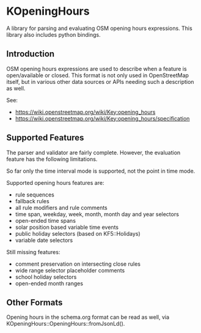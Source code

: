 # KOpeningHours

A library for parsing and evaluating OSM opening hours expressions. This library also includes python bindings.

## Introduction

OSM opening hours expressions are used to describe when a feature is open/available or closed. This format
is not only used in OpenStreetMap itself, but in various other data sources or APIs needing such a description
as well.

See:
* https://wiki.openstreetmap.org/wiki/Key:opening_hours
* https://wiki.openstreetmap.org/wiki/Key:opening_hours/specification

## Supported Features

The parser and validator are fairly complete. However, the evaluation feature has the following limitations.

So far only the time interval mode is supported, not the point in time mode.

Supported opening hours features are:
* rule sequences
* fallback rules
* all rule modifiers and rule comments
* time span, weekday, week, month, month day and year selectors
* open-ended time spans
* solar position based variable time events
* public holiday selectors (based on KF5::Holidays)
* variable date selectors

Still missing features:
* comment preservation on intersecting close rules
* wide range selector placeholder comments
* school holiday selectors
* open-ended month ranges

## Other Formats

Opening hours in the schema.org format can be read as well, via KOpeningHours::OpeningHours::fromJsonLd().
